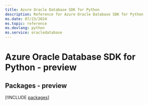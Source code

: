 ```yaml
---
title: Azure Oracle Database SDK for Python
description: Reference for Azure Oracle Database SDK for Python
ms.date: 07/23/2024
ms.topic: reference
ms.devlang: python
ms.service: oracledatabase
---
```

# Azure Oracle Database SDK for Python - preview
## Packages - preview
[!INCLUDE [packages](oracle-database-index.md)]